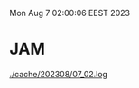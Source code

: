 Mon Aug  7 02:00:06 EEST 2023
# JAM
<a href='./cache/202308/07_02.log'>./cache/202308/07_02.log</a>
